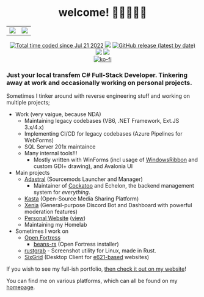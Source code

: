 <h1 align="center">welcome! 💙💜🤍💜💙</h1>
<table align="center">
	<tr>
		<td>
			<img src="https://github-readme-stats.vercel.app/api?username=ktwrd&count_private=true&theme=dark" />
		</td>
		<td>
			<img src="https://github-readme-stats.vercel.app/api/top-langs/?username=ktwrd&layout=compact&theme=dark" />
		</td>
	</tr>
</table>
<p align="center">
	<a href="https://wakatime.com/@f1670b0d-c9bc-408c-b295-d52058d91d4d"><img src="https://wakatime.com/badge/user/f1670b0d-c9bc-408c-b295-d52058d91d4d.svg" alt="Total time coded since Jul 21 2022" /></a>
	<img src="https://img.shields.io/badge/extremely-fruity-%23C348CF" />
	<a href="https://github.com/sixgrid"><img alt="GitHub release (latest by date)" src="https://img.shields.io/github/v/release/sixgrid/sixgrid?label=sixgrid&logo=github"></a>
	<br>
	<a href="https://dariox.club/@kate"><img src="https://img.shields.io/mastodon/follow/109818887139268406?domain=https%3A%2F%2Fdariox.club&style=social" /></a>
	<a href="https://twitter.com/seedvevo"><img src="https://img.shields.io/twitter/follow/seedvevo?style=social" /></a>
	<br>
	<a href="https://ko-fi.com/D1D56LQUT"><img src="https://ko-fi.com/img/githubbutton_sm.svg" alt="ko-fi" /></a>
	<br>
</p>

### Just your local transfem C# Full-Stack Developer. Tinkering away at work and occasionally working on personal projects.

Sometimes I tinker around with reverse engineering stuff and working on multiple projects;
- Work (very vaigue, because NDA)
  - Maintaining legacy codebases (VB6, .NET Framework, Ext.JS 3.x/4.x)
  - Implementing CI/CD for legacy codebases (Azure Pipelines for WebForms)
  - SQL Server 201x maintaince
  - Many internal tools!!!
    - Mostly written with WinForms (incl usage of [WindowsRibbon](https://github.com/harborsiem/WindowsRibbon) and custom GDI+ drawing), and Avalonia UI
- Main projects
  - [Adastral](https://github.com/adastralgroup) (Sourcemods Launcher and Manager)
    - Maintainer of [Cockatoo](https://github.com/AdastralGroup/Cockatoo) and Echelon, the backend management system for *everything*.
  - [Kasta](https://github.com/ktwrd/Kasta) (Open-Source Media Sharing Platform)
  - [Xenia](https://xenia.kate.pet) (General-purpose Discord Bot and Dashboard with powerful moderation features)
  - [Personal Website](https://github.com/ktwrd/kate.pet) ([view](https://kate.pet))
  - Maintaining my Homelab
- Sometimes I work on
  - [Open Fortress](https://openfortress.fun/)
    - [beans-rs](https://github.com/ktwrd/beans-rs) (Open Fortress installer)
  - [rustgrab](https://github.com/ktwrd/rustgrab) - Screenshot utility for Linux, made in Rust.
  - [SixGrid](https://sixgrid.kate.pet) (Desktop Client for [e621-based](https://github.com/zwagoth/e621ng) websites)

If you wish to see my full-ish portfolio, [then check it out on my website](https://kate.pet/p/portfolio)!

You can find me on various platforms, which can all be found on my [homepage](https://kate.pet/p/links).
